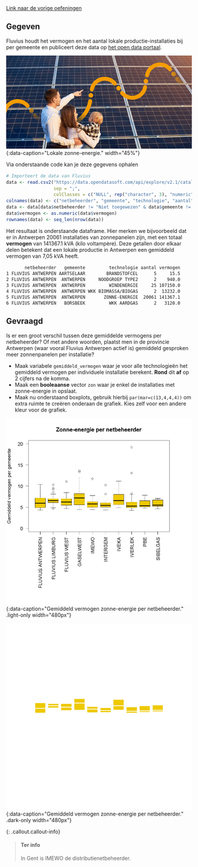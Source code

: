 <div class="text-end">
    <a class="btn btn-filled with-icon" href="https://dodona.be/nl/courses/2690" target="_blank"><i class="mdi mdi-backburger mdi-24" title="link"></i>Link naar de vorige oefeningen</a>
</div>

## Gegeven
Fluvius houdt het vermogen en het aantal lokale productie-installaties bij per gemeente en publiceert deze data op <a href="https://opendata.fluvius.be/explore/dataset/1_33-lp-open-data-fluvius/information/" target="_blank">het open data portaal</a>. 

![Lokale zonne-energie.](media/groene_stroom.jpg "Lokale zonne-energie."){:data-caption="Lokale zonne-energie." width="45%"}

Via onderstaande code kan je deze gegevens ophalen

```R
# Importeert de data van Fluvius
data <- read.csv2("https://data.opendatasoft.com/api/explore/v2.1/catalog/datasets/1_33-lp-open-data-fluvius@fluvius/exports/csv",
                  sep = ";",
                  colClasses = c("NULL", rep("character", 3), "numeric", "character") )
colnames(data) <- c("netbeheerder", "gemeente", "technologie", "aantal", "vermogen")
data <- data[data$netbeheerder != "Niet toegewezen" & data$gemeente != "Niet toegewezen",]
data$vermogen <- as.numeric(data$vermogen)
rownames(data) <- seq_len(nrow(data))
```

Het resultaat is onderstaande dataframe. Hier merken we bijvoorbeeld dat er in Antwerpen 20061 installaties van zonnepanelen zijn, met een totaal **vermogen** van 141367.1 kVA (kilo voltampère). Deze getallen door elkaar delen betekent dat een lokale productie in Antwerpen een gemiddeld vermogen van 7,05 kVA heeft.

```
       netbeheerder   gemeente         technologie aantal vermogen
1 FLUVIUS ANTWERPEN AARTSELAAR        BRANDSTOFCEL      5     15.5
2 FLUVIUS ANTWERPEN  ANTWERPEN     NOODGROEP TYPE2      2    940.0
3 FLUVIUS ANTWERPEN  ANTWERPEN         WINDENERGIE     25 107150.0
4 FLUVIUS ANTWERPEN  ANTWERPEN WKK BIOMASSA/BIOGAS      2  13232.0
5 FLUVIUS ANTWERPEN  ANTWERPEN       ZONNE-ENERGIE  20061 141367.1
6 FLUVIUS ANTWERPEN   BORSBEEK         WKK AARDGAS      2   3120.0
```

## Gevraagd

Is er een groot verschil tussen deze gemiddelde vermogens per netbeheerder? Of met andere woorden, plaatst men in de provincie Antwerpen (waar vooral Fluvius Antwerpen actief is) gemiddeld gesproken meer zonnenpanelen per installatie?

- Maak variabele `gemiddeld_vermogen` waar je voor alle technologieën het gemiddeld vermogen per individuele installatie berekent. **Rond** dit **af** op 2 cijfers na de komma.
- Maak een **booleaanse** vector `zon` waar je enkel de installaties met zonne-energie in opslaat.
- Maak nu onderstaand boxplots, gebruik hierbij `par(mar=c(13,4,4,4))` om extra ruimte te creëren onderaan de grafiek. Kies zelf voor een andere kleur voor de grafiek.

![Gemiddeld vermogen zonne-energie per netbeheerder.](media/plot.png "Gemiddeld vermogen zonne-energie per netbeheerder."){:data-caption="Gemiddeld vermogen zonne-energie per netbeheerder." .light-only width="480px"}

![Gemiddeld vermogen zonne-energie per netbeheerder.](media/plot_dark.png "Gemiddeld vermogen zonne-energie per netbeheerder."){:data-caption="Gemiddeld vermogen zonne-energie per netbeheerder." .dark-only width="480px"}

{: .callout.callout-info}
>#### Ter info
> In Gent is IMEWO de distributienetbeheerder.